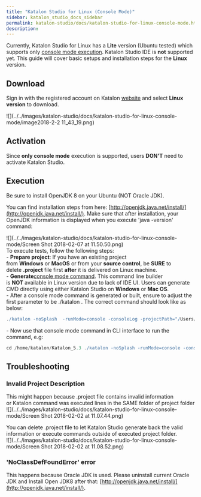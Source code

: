 ```yaml
---
title: "Katalon Studio for Linux (Console Mode)" 
sidebar: katalon_studio_docs_sidebar
permalink: katalon-studio/docs/katalon-studio-for-linux-console-mode.html 
description: 
---
```

Currently, Katalon Studio for Linux has a **Lite** version (Ubuntu tested) which supports only [console mode execution](https://docs.katalon.com/display/KD/Console+Mode+Execution). Katalon Studio IDE is **not** supported yet. This guide will cover basic setups and installation steps for the **Linux** version.

Download
--------

Sign in with the registered account on Katalon [website](https://www.katalon.com/) and select **Linux version** to download.

![](../../images/katalon-studio/docs/katalon-studio-for-linux-console-mode/image2018-2-2 11_43_19.png)

Activation
----------

Since **only console mode** execution is supported, users **DON'T** need to activate Katalon Studio. 

Execution
---------

Be sure to install OpenJDK 8 on your Ubuntu (NOT Oracle JDK).

You can find installation steps from here: [http://openjdk.java.net/install/](http://openjdk.java.net/install/). Make sure that after installation, your OpenJDK information is displayed when you execute 'java -version' command:

![](../../images/katalon-studio/docs/katalon-studio-for-linux-console-mode/Screen Shot 2018-02-07 at 11.50.50.png)  
To execute tests, follow the following steps:  
- **Prepare project**: If you have an existing project from **Windows** or **MacOS** or from your **source control**, be **SURE** to delete **.project** file first **after** it is delivered on Linux machine.  
- **Generate**[console mode command](https://docs.katalon.com/display/KD/Console+Mode+Execution#ConsoleModeExecution-CommandBuilder). This command line builder is **NOT** available in Linux version due to lack of IDE UI. Users can generate CMD directly using either Katalon Studio on **Windows** or **Mac OS**.  
\- After a console mode command is generated or built, ensure to adjust the first parameter to be ./katalon . The correct command should look like as below:

```groovy
./katalon -noSplash  -runMode=console -consoleLog -projectPath="/Users/nguyenvinh/Katalon Studio/WebTesting/WebTesting.prj" -retry=0 -testSuitePath="Test Suites/TS_RegressionTest" -browserType="Chrome (headless)"
```

  
\- Now use that console mode command in CLI interface to run the command, e.g:

```groovy
cd /home/katalon/Katalon_5.3 ./katalon -noSplash -runMode=console -consoleLog -projectPath="/Users/nguyenvinh/Katalon Studio/WebTesting/WebTesting.prj" -retry=0 -testSuitePath="Test Suites/TS_RegressionTest" -browserType="Chrome (headless)"
```

Troubleshooting
---------------

### Invalid Project Description

This might happen because .project file contains invalid information or Katalon command was executed lines in the SAME folder of project folder ![](../../images/katalon-studio/docs/katalon-studio-for-linux-console-mode/Screen Shot 2018-02-02 at 11.07.44.png)

You can delete .project file to let Katalon Studio generate back the valid information or execute commands outside of executed project folder.  
![](../../images/katalon-studio/docs/katalon-studio-for-linux-console-mode/Screen Shot 2018-02-02 at 11.08.52.png)

### 'NoClassDefFoundError' error

This happens because Oracle JDK is used. Please uninstall current Oracle JDK and Install Open JDK8 after that: [http://openjdk.java.net/install/](http://openjdk.java.net/install/).